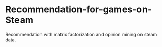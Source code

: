 # Recommendation-for-games-on-Steam
Recommendation with matrix factorization and opinion mining on steam data.
